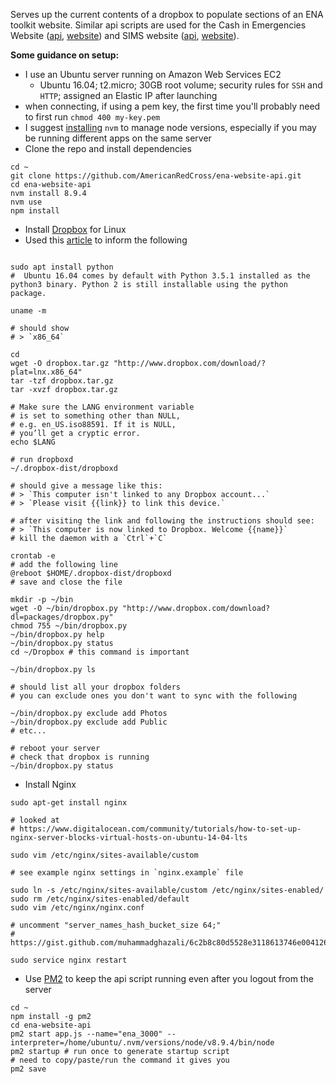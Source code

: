 Serves up the current contents of a dropbox to populate sections of an ENA toolkit website. Similar api scripts are used for the Cash in Emergencies Website ([api](https://github.com/AmericanRedCross/ctp-website-api), [website](https://github.com/AmericanRedCross/ctp-website)) and SIMS website ([api](https://github.com/AmericanRedCross/sims-website-api), [website](https://github.com/AmericanRedCross/sims-website)).

__Some guidance on setup:__
- I use an Ubuntu server running on Amazon Web Services EC2
  - Ubuntu 16.04; t2.micro; 30GB root volume; security rules for `SSH` and `HTTP`; assigned an Elastic IP after launching
- when connecting, if using a pem key, the first time you'll probably need to first run `chmod 400 my-key.pem`
- I suggest [installing](https://github.com/creationix/nvm#install-script) `nvm` to manage node versions, especially if you may be running different apps on the same server
- Clone the repo and install dependencies
```
cd ~
git clone https://github.com/AmericanRedCross/ena-website-api.git
cd ena-website-api
nvm install 8.9.4
nvm use
npm install
```
- Install [Dropbox](https://www.dropbox.com/install-linux) for Linux
- Used this [article](http://www.dropboxwiki.com/tips-and-tricks/install-dropbox-in-an-entirely-text-based-linux-environment) to inform the following
```

sudo apt install python
#  Ubuntu 16.04 comes by default with Python 3.5.1 installed as the python3 binary. Python 2 is still installable using the python package.

uname -m

# should show 
# > `x86_64`

cd
wget -O dropbox.tar.gz "http://www.dropbox.com/download/?plat=lnx.x86_64"
tar -tzf dropbox.tar.gz
tar -xvzf dropbox.tar.gz

# Make sure the LANG environment variable 
# is set to something other than NULL, 
# e.g. en_US.iso88591. If it is NULL, 
# you’ll get a cryptic error.
echo $LANG

# run dropboxd
~/.dropbox-dist/dropboxd

# should give a message like this:
# > `This computer isn't linked to any Dropbox account...`    
# > `Please visit {{link}} to link this device.`

# after visiting the link and following the instructions should see:
# > `This computer is now linked to Dropbox. Welcome {{name}}`
# kill the daemon with a `Ctrl`+`C`

crontab -e
# add the following line
@reboot $HOME/.dropbox-dist/dropboxd
# save and close the file

mkdir -p ~/bin  
wget -O ~/bin/dropbox.py "http://www.dropbox.com/download?dl=packages/dropbox.py"  
chmod 755 ~/bin/dropbox.py  
~/bin/dropbox.py help
~/bin/dropbox.py status
cd ~/Dropbox # this command is important

~/bin/dropbox.py ls 

# should list all your dropbox folders
# you can exclude ones you don't want to sync with the following

~/bin/dropbox.py exclude add Photos
~/bin/dropbox.py exclude add Public
# etc...

# reboot your server
# check that dropbox is running
~/bin/dropbox.py status
```
- Install Nginx
```
sudo apt-get install nginx

# looked at 
# https://www.digitalocean.com/community/tutorials/how-to-set-up-nginx-server-blocks-virtual-hosts-on-ubuntu-14-04-lts

sudo vim /etc/nginx/sites-available/custom

# see example nginx settings in `nginx.example` file

sudo ln -s /etc/nginx/sites-available/custom /etc/nginx/sites-enabled/
sudo rm /etc/nginx/sites-enabled/default
sudo vim /etc/nginx/nginx.conf

# uncomment "server_names_hash_bucket_size 64;"
# https://gist.github.com/muhammadghazali/6c2b8c80d5528e3118613746e0041263

sudo service nginx restart
```
- Use [PM2](https://github.com/Unitech/pm2) to keep the api script running even after you logout from the server
```
cd ~ 
npm install -g pm2
cd ena-website-api
pm2 start app.js --name="ena_3000" --interpreter=/home/ubuntu/.nvm/versions/node/v8.9.4/bin/node
pm2 startup # run once to generate startup script
# need to copy/paste/run the command it gives you
pm2 save
```

